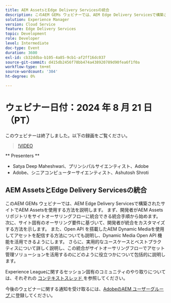 ```yaml
---
title: AEM AssetsとEdge Delivery Servicesの統合
description: このAEM GEMs ウェビナーでは、AEM Edge Delivery Servicesで構築されたサイトでAEM Assetsを使用する方法を説明します。  まず、開発者がAEM Assets リポジトリをサイトオーサリングフローに統合できる統合手順から始めます。 次に、サイト固有のオーサリング要件に基づいて、開発者が統合をカスタマイズする方法を示します。 また、Open API を搭載したAEM Dynamic Mediaを使用してアセットを配信する方法についても説明し、Dynamic Media Open API 機能を活用できるようにします。 さらに、実用的なユースケースとベストプラクティスについて詳しく説明し、この統合がサイトオーサリングフローでアセット管理ソリューションを活用するのにどのように役立つかについて包括的に説明します。
solution: Experience Manager
version: Cloud Service
feature: Edge Delivery Services
topic: Development
role: Developer
level: Intermediate
doc-type: Event
duration: 3600
exl-id: cb32ddba-b105-4a85-9cb1-af2ff16dc037
source-git-commit: d415db2456f78bb474a438920789d90fea6f1f0a
workflow-type: tm+mt
source-wordcount: '304'
ht-degree: 0%

---
```



# ウェビナー日付：2024 年 8 月 21 日（PT）

このウェビナーは終了しました。以下の録画をご覧ください。

>[!VIDEO](https://video.tv.adobe.com/v/3433046/?quality=12&learn=on)

** Presenters **

* Satya Deep Maheshwari、プリンシパルサイエンティスト、Adobe
* Adobe、シニアコンピューターサイエンティスト、Ashutosh Shroti

## AEM AssetsとEdge Delivery Servicesの統合

このAEM GEMs ウェビナーでは、AEM Edge Delivery Servicesで構築されたサイトでAEM Assetsを使用する方法を説明します。  まず、開発者がAEM Assets リポジトリをサイトオーサリングフローに統合できる統合手順から始めます。 次に、サイト固有のオーサリング要件に基づいて、開発者が統合をカスタマイズする方法を示します。 また、Open API を搭載したAEM Dynamic Mediaを使用してアセットを配信する方法についても説明し、Dynamic Media Open API 機能を活用できるようにします。 さらに、実用的なユースケースとベストプラクティスについて詳しく説明し、この統合がサイトオーサリングフローでアセット管理ソリューションを活用するのにどのように役立つかについて包括的に説明します。

Experience Leagueに関するセッション固有のコミュニティのやり取りについては、それぞれの [ コンテキストスレッド ](https://adobe.ly/3LSCVfX) を参照してください。

今後のウェビナーに関する通知を受け取るには、[AdobeのAEM ユーザーグループ ](https://aem-augs.adobe.com/) に登録してください。

